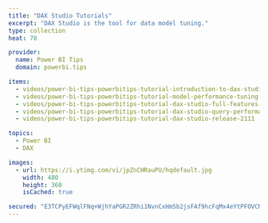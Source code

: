 ```yaml
---
title: "DAX Studio Tutorials"
excerpt: "DAX Studio is the tool for data model tuning."
type: collection
heat: 78

provider:
  name: Power BI Tips
  domain: powerbi.tips

items:
  - videos/power-bi-tips-powerbitips-tutorial-introduction-to-dax-studio-by-darren-gosbell
  - videos/power-bi-tips-powerbitips-tutorial-model-performance-tuning-in-dax-studio-by-marco-russo
  - videos/power-bi-tips-powerbitips-tutorial-dax-studio-full-features-review-by-darren-gosbell
  - videos/power-bi-tips-powerbitips-tutorial-dax-studio-query-performance-tuning-by-marco-russo
  - videos/power-bi-tips-powerbitips-tutorial-dax-studio-release-2111

topics:
  - Power BI
  - DAX

images:
  - url: https://i.ytimg.com/vi/jpZnCHRauPU/hqdefault.jpg
    width: 480
    height: 360
    isCached: true

secured: "E3TCPyEFWqlFNq+WjhYaPGR2ZRhi1NvnCxHm5b2jsFAf9hcFqMx4eYtPFOVCN66rLkcBYI3SPVZUwfCjXDwN1DxOMsHm6RbM1G8UYJu73PZcplyvuLRe1goHYVwqDANumeHWgVqw0q0lNt+jmiY+dyzFa6ilca15fKtN4cGYZE9ugtzBPmJ/XqWG1JgOd1cz08LIwgITWNxFggiwy5O0lIvX8kTcCrfqnUVOOTrOVjGmo0KEuOz68V8nsLRw81sqZy3kBGfNUu+NVvLECS5z+qdllL70VIMcqUfMu9lmpEEM+I6f/p6HOOmfWjsYo5ePsY3lPzHX1NeA2kALAE+vgg==;H8HWIuvEj68EBYsQGYxwtg=="
---
```


